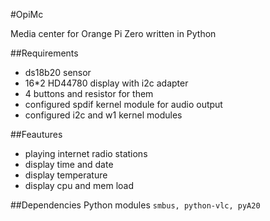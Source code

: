 #OpiMc

Media center for Orange Pi Zero written in Python

##Requirements
- ds18b20 sensor
- 16*2 HD44780 display with i2c adapter
- 4 buttons and resistor for them
- configured spdif kernel module for audio output
- configured i2c and w1 kernel modules


##Feautures
- playing internet radio stations
- display time and date
- display temperature 
- display cpu and mem load

##Dependencies
Python modules `smbus, python-vlc, pyA20`
   